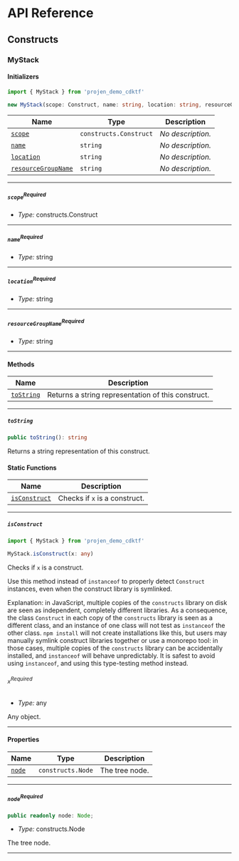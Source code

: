 # API Reference <a name="API Reference" id="api-reference"></a>

## Constructs <a name="Constructs" id="Constructs"></a>

### MyStack <a name="MyStack" id="projen_demo_cdktf.MyStack"></a>

#### Initializers <a name="Initializers" id="projen_demo_cdktf.MyStack.Initializer"></a>

```typescript
import { MyStack } from 'projen_demo_cdktf'

new MyStack(scope: Construct, name: string, location: string, resourceGroupName: string)
```

| **Name** | **Type** | **Description** |
| --- | --- | --- |
| <code><a href="#projen_demo_cdktf.MyStack.Initializer.parameter.scope">scope</a></code> | <code>constructs.Construct</code> | *No description.* |
| <code><a href="#projen_demo_cdktf.MyStack.Initializer.parameter.name">name</a></code> | <code>string</code> | *No description.* |
| <code><a href="#projen_demo_cdktf.MyStack.Initializer.parameter.location">location</a></code> | <code>string</code> | *No description.* |
| <code><a href="#projen_demo_cdktf.MyStack.Initializer.parameter.resourceGroupName">resourceGroupName</a></code> | <code>string</code> | *No description.* |

---

##### `scope`<sup>Required</sup> <a name="scope" id="projen_demo_cdktf.MyStack.Initializer.parameter.scope"></a>

- *Type:* constructs.Construct

---

##### `name`<sup>Required</sup> <a name="name" id="projen_demo_cdktf.MyStack.Initializer.parameter.name"></a>

- *Type:* string

---

##### `location`<sup>Required</sup> <a name="location" id="projen_demo_cdktf.MyStack.Initializer.parameter.location"></a>

- *Type:* string

---

##### `resourceGroupName`<sup>Required</sup> <a name="resourceGroupName" id="projen_demo_cdktf.MyStack.Initializer.parameter.resourceGroupName"></a>

- *Type:* string

---

#### Methods <a name="Methods" id="Methods"></a>

| **Name** | **Description** |
| --- | --- |
| <code><a href="#projen_demo_cdktf.MyStack.toString">toString</a></code> | Returns a string representation of this construct. |

---

##### `toString` <a name="toString" id="projen_demo_cdktf.MyStack.toString"></a>

```typescript
public toString(): string
```

Returns a string representation of this construct.

#### Static Functions <a name="Static Functions" id="Static Functions"></a>

| **Name** | **Description** |
| --- | --- |
| <code><a href="#projen_demo_cdktf.MyStack.isConstruct">isConstruct</a></code> | Checks if `x` is a construct. |

---

##### `isConstruct` <a name="isConstruct" id="projen_demo_cdktf.MyStack.isConstruct"></a>

```typescript
import { MyStack } from 'projen_demo_cdktf'

MyStack.isConstruct(x: any)
```

Checks if `x` is a construct.

Use this method instead of `instanceof` to properly detect `Construct`
instances, even when the construct library is symlinked.

Explanation: in JavaScript, multiple copies of the `constructs` library on
disk are seen as independent, completely different libraries. As a
consequence, the class `Construct` in each copy of the `constructs` library
is seen as a different class, and an instance of one class will not test as
`instanceof` the other class. `npm install` will not create installations
like this, but users may manually symlink construct libraries together or
use a monorepo tool: in those cases, multiple copies of the `constructs`
library can be accidentally installed, and `instanceof` will behave
unpredictably. It is safest to avoid using `instanceof`, and using
this type-testing method instead.

###### `x`<sup>Required</sup> <a name="x" id="projen_demo_cdktf.MyStack.isConstruct.parameter.x"></a>

- *Type:* any

Any object.

---

#### Properties <a name="Properties" id="Properties"></a>

| **Name** | **Type** | **Description** |
| --- | --- | --- |
| <code><a href="#projen_demo_cdktf.MyStack.property.node">node</a></code> | <code>constructs.Node</code> | The tree node. |

---

##### `node`<sup>Required</sup> <a name="node" id="projen_demo_cdktf.MyStack.property.node"></a>

```typescript
public readonly node: Node;
```

- *Type:* constructs.Node

The tree node.

---





